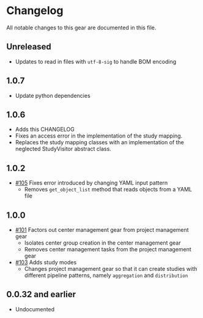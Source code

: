 # Changelog

All notable changes to this gear are documented in this file.

## Unreleased

* Updates to read in files with `utf-8-sig` to handle BOM encoding

## 1.0.7

* Update python dependencies

## 1.0.6

* Adds this CHANGELOG
* Fixes an access error in the implementation of the study mapping.
* Replaces the study mapping classes with an implementation of the neglected StudyVisitor abstract class.

## 1.0.2

* [#105](https://github.com/naccdata/flywheel-gear-extensions/pull/105) Fixes error introduced by changing YAML input pattern
    * Removes `get_object_list` method that reads objects from a YAML file

## 1.0.0

* [#101](https://github.com/naccdata/flywheel-gear-extensions/pull/101) Factors out center management gear from project management gear
    * Isolates center group creation in the center management gear
    * Removes center management tasks from the project management gear
* [#103](https://github.com/naccdata/flywheel-gear-extensions/pull/103) Adds study modes
	* Changes project management gear so that it can create studies with different pipeline patterns, namely `aggregation` and `distribution`

## 0.0.32 and earlier

* Undocumented
